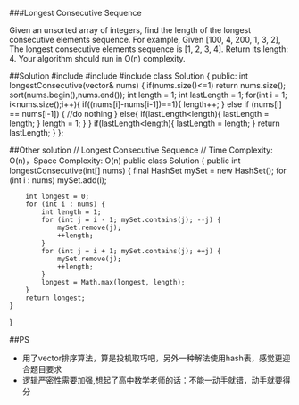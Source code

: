 ###Longest Consecutive Sequence

Given an unsorted array of integers, find the length of the longest consecutive elements sequence.
For example, Given [100, 4, 200, 1, 3, 2], The longest consecutive elements sequence is [1, 2, 3, 4]. Return its length: 4.
Your algorithm should run in O(n) complexity.

##Solution
    #include<iostream>
    #include<vector>
    #include<algorithm>
    class Solution {
    public:
    	int longestConsecutive(vector<int>& nums) {
    		if(nums.size()<=1) return nums.size();
    		sort(nums.begin(),nums.end());
    		int length = 1;
    		int lastLength = 1;
    		for(int i = 1; i<nums.size();i++){
    			if((nums[i]-nums[i-1])==1){
    				length++;
    			}
    			else if (nums[i] == nums[i-1])
    			{
    				//do nothing
    			}
    			else{
    					if(lastLength<length){
    						lastLength = length;
    					}
    					length = 1;
    				}
    			}
    			if(lastLength<length){
    				lastLength = length;
    			}
    			return lastLength;
    		}
    	};

##Other solution
    // Longest Consecutive Sequence
	// Time Complexity: O(n)，Space Complexity: O(n)
    public class Solution {
    public int longestConsecutive(int[] nums) {
        final HashSet<Integer> mySet = new HashSet<Integer>();
        for (int i : nums) mySet.add(i);

        int longest = 0;
        for (int i : nums) {
            int length = 1;
            for (int j = i - 1; mySet.contains(j); --j) {
                mySet.remove(j);
                ++length;
            }
            for (int j = i + 1; mySet.contains(j); ++j) {
                mySet.remove(j);
                ++length;
            }
            longest = Math.max(longest, length);
        }
        return longest;
    }
}

##PS

- 用了vector排序算法，算是投机取巧吧，另外一种解法使用hash表，感觉更迎合题目要求
- 逻辑严密性需要加强,想起了高中数学老师的话：不能一动手就错，动手就要得分
